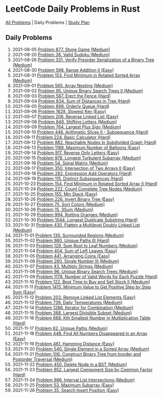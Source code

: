 LeetCode Daily Problems in Rust
===============================

[All Problems](README.md) | Daily Problems | [Study Plan](STUDY_PLAN.md)

Daily Problems
--------------

1. 2021-08-05 [Problem 877. Stone Game (Medium)](problem_0877/)
2. 2021-08-20 [Problem 36. Valid Sudoku (Medium)](problem_0036/)
3. 2021-08-26 [Problem 331. Verify Preorder Serialization of a Binary Tree (Medium)](problem_0331/)
4. 2021-08-30 [Problem 598. Range Addition II (Easy)](problem_0598/)
5. 2021-08-31 [Problem 153. Find Minimum in Rotated Sorted Array (Medium)](problem_0153/)
6. 2021-09-01 [Problem 565. Array Nesting (Medium)](problem_0565/)
7. 2021-09-02 [Problem 95. Unique Binary Search Trees II (Medium)](problem_0095/)
8. 2021-09-03 [Problem 587. Erect the Fence (Hard)](problem_0587/)
9. 2021-09-04 [Problem 834. Sum of Distances in Tree (Hard)](problem_0834/)
10. 2021-09-05 [Problem 899. Orderly Queue (Hard)](problem_0899/)
11. 2021-09-06 [Problem 1629. Slowest Key (Easy)](problem_1629/)
12. 2021-09-07 [Problem 206. Reverse Linked List (Easy)](problem_0206/)
13. 2021-09-08 [Problem 848. Shifting Letters (Medium)](problem_0848/)
14. 2021-09-09 [Problem 764. Largest Plus Sign (Medium)](problem_0764/)
15. 2021-09-10 [Problem 446. Arithmetic Slices II - Subsequence (Hard)](problem_0446/)
16. 2021-09-11 [Problem 224. Basic Calculator (Hard)](problem_0224/)
17. 2021-09-12 [Problem 882. Reachable Nodes In Subdivided Graph (Hard)](problem_0882/)
18. 2021-09-13 [Problem 1189. Maximum Number of Balloons (Easy)](problem_1189/)
19. 2021-09-14 [Problem 917. Reverse Only Letters (Easy)](problem_0917/)
20. 2021-09-15 [Problem 978. Longest Turbulent Subarray (Medium)](problem_0978/)
21. 2021-09-16 [Problem 54. Spiral Matrix (Medium)](problem_0054/)
22. 2021-09-17 [Problem 350. Intersection of Two Arrays II (Easy)](problem_0350/)
23. 2021-09-18 [Problem 282. Expression Add Operators (Hard)](problem_0282/)
24. 2021-09-19 [Problem 115. Distinct Subsequences (Hard)](problem_0115/)
25. 2021-10-23 [Problem 154. Find Minimum in Rotated Sorted Array II (Hard)](problem_0154/)
26. 2021-10-24 [Problem 222. Count Complete Tree Nodes (Medium)](problem_0222/)
27. 2021-10-25 [Problem 155. Min Stack (Easy)](problem_0155/)
28. 2021-10-26 [Problem 226. Invert Binary Tree (Easy)](problem_0226/)
29. 2021-10-27 [Problem 75. Sort Colors (Medium)](problem_0075/)
30. 2021-10-28 [Problem 15. 3Sum (Medium)](problem_0015/)
31. 2021-10-29 [Problem 994. Rotting Oranges (Medium)](problem_0994/)
32. 2021-10-30 [Problem 1044. Longest Duplicate Substring (Hard)](problem_1044/)
33. 2021-10-31 [Problem 430. Flatten a Multilevel Doubly Linked List (Medium)](problem_0430/)
34. 2021-11-01 [Problem 130. Surrounded Regions (Medium)](problem_0130/)
35. 2021-11-02 [Problem 980. Unique Paths III (Hard)](problem_0980/)
36. 2021-11-03 [Problem 129. Sum Root to Leaf Numbers (Medium)](problem_0129/)
37. 2021-11-04 [Problem 404. Sum of Left Leaves (Easy)](problem_0404/)
38. 2021-11-05 [Problem 441. Arranging Coins (Easy)](problem_0441/)
39. 2021-11-06 [Problem 260. Single Number III (Medium)](problem_0260/)
40. 2021-11-07 [Problem 43. Multiply Strings (Medium)](problem_0043/)
41. 2021-11-08 [Problem 96. Unique Binary Search Trees (Medium)](problem_0096/)
42. 2021-11-09 [Problem 1178. Number of Valid Words for Each Puzzle (Hard)](problem_1178/)
43. 2021-11-10 [Problem 122. Best Time to Buy and Sell Stock II (Medium)](problem_0122/)
44. 2021-11-11 [Problem 1413. Minimum Value to Get Positive Step by Step Sum (Easy)](problem_1413/)
45. 2021-11-12 [Problem 203. Remove Linked List Elements (Easy)](problem_0203/)
46. 2021-11-13 [Problem 739. Daily Temperatures (Medium)](problem_0739/)
47. 2021-11-14 [Problem 1286. Iterator for Combination (Medium)](problem_1286/)
48. 2021-11-15 [Problem 368. Largest Divisible Subset (Medium)](problem_0368/)
49. 2021-11-16 [Problem 668. Kth Smallest Number in Multiplication Table (Hard)](problem_0668/)
50. 2021-11-17 [Problem 62. Unique Paths (Medium)](problem_0062/)
51. 2021-11-18 [Problem 448. Find All Numbers Disappeared in an Array (Easy)](problem_0448/)
52. 2021-11-19 [Problem 461. Hamming Distance (Easy)](problem_0461/)
53. 2021-11-20 [Problem 540. Single Element in a Sorted Array (Medium)](problem_0540/)
54. 2021-11-21 [Problem 106. Construct Binary Tree from Inorder and Postorder Traversal (Medium)](problem_0106/)
55. 2021-11-22 [Problem 450. Delete Node in a BST (Medium)](problem_0450/)
56. 2021-11-23 [Problem 952. Largest Component Size by Common Factor (Hard)](problem_0952/)
57. 2021-11-24 [Problem 986. Interval List Intersections (Medium)](problem_0986/)
58. 2021-11-25 [Problem 53. Maximum Subarray (Easy)](problem_0053/)
59. 2021-11-26 [Problem 35. Search Insert Position (Easy)](problem_0035/)
